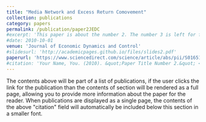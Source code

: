 ```yaml
---
title: "Media Network and Excess Return Comovement"
collection: publications
category: papers
permalink: /publication/paper2JEDC
#excerpt: 'This paper is about the number 2. The number 3 is left for future work.'
#date: 2010-10-01
venue: 'Journal of Economic Dynamics and Control'
#slidesurl: 'http://academicpages.github.io/files/slides2.pdf'
paperurl: 'https://www.sciencedirect.com/science/article/abs/pii/S0165188921001263'
#citation: 'Your Name, You. (2010). &quot;Paper Title Number 2.&quot; <i>Journal 1</i>. 1(2).'
---
```


The contents above will be part of a list of publications, if the user clicks the link for the publication than the contents of section will be rendered as a full page, allowing you to provide more information about the paper for the reader. When publications are displayed as a single page, the contents of the above "citation" field will automatically be included below this section in a smaller font.
